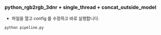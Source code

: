 ### python_rgb2rgb_3dnr + single_thread + concat_outside_model

- 파일을 열고 config 를 수정하고 바로 실행합니다.
```
python pipeline.py
```

